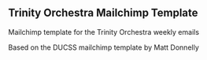 ## Trinity Orchestra Mailchimp Template

Mailchimp template for the Trinity Orchestra weekly emails

Based on the DUCSS mailchimp template by Matt Donnelly
